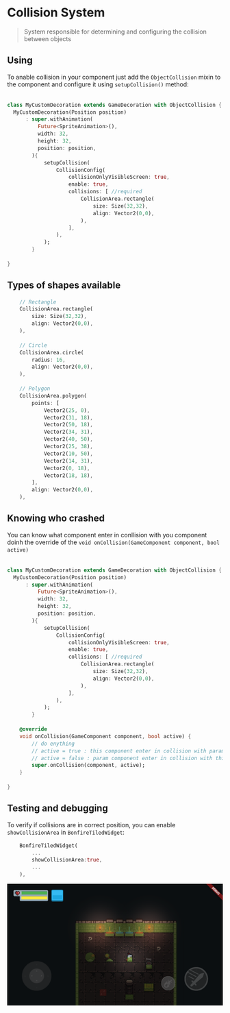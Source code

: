 # Collision System

> System responsible for determining and configuring the collision between objects


## Using

To anable collision in your component just add the `ObjectCollision` mixin to the component and configure it using `setupCollision()` method:

```dart

class MyCustomDecoration extends GameDecoration with ObjectCollision {
  MyCustomDecoration(Position position)
      : super.withAnimation(
          Future<SpriteAnimation>(),
          width: 32,
          height: 32,
          position: position,
        ){
            setupCollision(
                CollisionConfig(
                    collisionOnlyVisibleScreen: true,
                    enable: true,
                    collisions: [ //required
                        CollisionArea.rectangle(
                            size: Size(32,32),
                            align: Vector2(0,0),
                        ),
                    ],
                ),
            );
        }

}
```


## Types of shapes available

```dart
    // Rectangle
    CollisionArea.rectangle(
        size: Size(32,32),
        align: Vector2(0,0),
    ),  

    // Circle
    CollisionArea.circle(
        radius: 16,
        align: Vector2(0,0),
    ), 

    // Polygon
    CollisionArea.polygon(
        points: [
            Vector2(25, 0),
            Vector2(31, 18),
            Vector2(50, 18),
            Vector2(34, 31),
            Vector2(40, 50),
            Vector2(25, 38),
            Vector2(10, 50),
            Vector2(14, 31),
            Vector2(0, 18),
            Vector2(18, 18),
        ],
        align: Vector2(0,0),
    ), 
```

## Knowing who crashed

You can know what component enter in conllision with you component doinh the override of the `void onCollision(GameComponent component, bool active)`


```dart

class MyCustomDecoration extends GameDecoration with ObjectCollision {
  MyCustomDecoration(Position position)
      : super.withAnimation(
          Future<SpriteAnimation>(),
          width: 32,
          height: 32,
          position: position,
        ){
            setupCollision(
                CollisionConfig(
                    collisionOnlyVisibleScreen: true,
                    enable: true,
                    collisions: [ //required
                        CollisionArea.rectangle(
                            size: Size(32,32),
                            align: Vector2(0,0),
                        ),
                    ],
                ),
            );
        }

    @override
    void onCollision(GameComponent component, bool active) {
        // do enything
        // active = true : this component enter in collision with param component 
        // active = false : param component enter in collision with this
        super.onCollision(component, active);
    }

}
```

## Testing and debugging

To verify if collisions are in correct position, you can enable `showCollisionArea` in `BonfireTiledWidget`:

```dart
    BonfireTiledWidget(
        ...
        showCollisionArea:true,
        ...
    ),
```

![](_media/show_collision.png)
